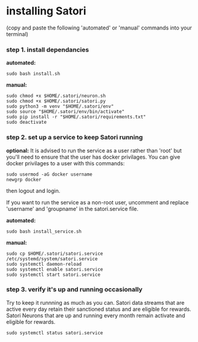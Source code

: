 # installing Satori

(copy and paste the following 'automated' or 'manual' commands into your terminal)

### step 1. install dependancies

**automated:**
```
sudo bash install.sh
```

**manual:**
```
sudo chmod +x $HOME/.satori/neuron.sh
sudo chmod +x $HOME/.satori/satori.py
sudo python3 -m venv "$HOME/.satori/env"
sudo source "$HOME/.satori/env/bin/activate"
sudo pip install -r "$HOME/.satori/requirements.txt"
sudo deactivate
```

### step 2. set up a service to keep Satori running

**optional:**
It is advised to run the service as a user rather than 'root' but you'll need to ensure that the user has docker privilages. You can give docker privilages to a user with this commands:
```
sudo usermod -aG docker username
newgrp docker
```
then logout and login.

If you want to run the service as a non-root user, uncomment and replace 'username' and 'groupname' in the satori.service file.

**automated:**
```
sudo bash install_service.sh
```

**manual:**
```
sudo cp $HOME/.satori/satori.service /etc/systemd/system/satori.service
sudo systemctl daemon-reload
sudo systemctl enable satori.service
sudo systemctl start satori.service
```

### step 3. verify it's up and running occasionally

Try to keep it runnning as much as you can. Satori data streams that are active every day retain their sanctioned status and are eligible for rewards. Satori Neurons that are up and running every month remain activate and eligible for rewards.

```
sudo systemctl status satori.service
```